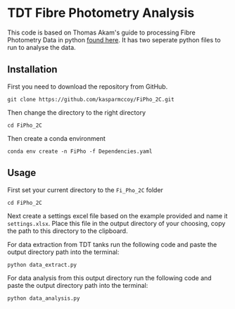 # TDT Fibre Photometry Analysis
This code is based on Thomas Akam's guide to processing Fibre Photometry Data in python [found here](https://github.com/ThomasAkam/photometry_preprocessing).
It has two seperate python files to run to analyse the data.

## Installation
First you need to download the repository from GitHub.
```
git clone https://github.com/kasparmccoy/FiPho_2C.git
```
Then change the directory to the right directory
```
cd FiPho_2C
```
Then create a conda environment
```
conda env create -n FiPho -f Dependencies.yaml
```
## Usage
First set your current directory to the `Fi_Pho_2C` folder
```
cd FiPho_2C
```
Next create a settings excel file based on the example provided and name it `settings.xlsx`.
Place this file in the output directory of your choosing, copy the path to this directory to the clipboard.

For data extraction from TDT tanks run the following code and paste the output directory path into the terminal:
```
python data_extract.py
```
For data analysis from this output directory run the following code and paste the output directory path into the terminal:
```
python data_analysis.py
```
